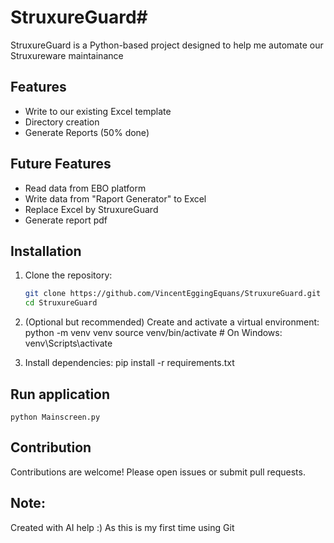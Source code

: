 # StruxureGuard#

StruxureGuard is a Python-based project designed to help me automate our Struxureware maintainance

## Features

- Write to our existing Excel template
- Directory creation
- Generate Reports (50% done)


## Future Features

- Read data from EBO platform
- Write data from "Raport Generator" to Excel
- Replace Excel by StruxureGuard
- Generate report pdf

## Installation

1. Clone the repository:
   ```bash
   git clone https://github.com/VincentEggingEquans/StruxureGuard.git
   cd StruxureGuard

2. (Optional but recommended) Create and activate a virtual environment:
    python -m venv venv
    source venv/bin/activate  # On Windows: venv\Scripts\activate

3.  Install dependencies: 
    pip install -r requirements.txt

## Run application
    python Mainscreen.py

## Contribution
Contributions are welcome! Please open issues or submit pull requests.

## Note: 
Created with AI help :) As this is my first time using Git


